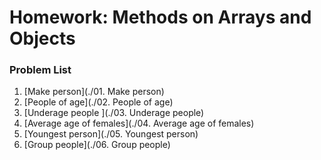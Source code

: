 Homework: Methods on Arrays and Objects
=======================================

### Problem List

1. [Make person](./01. Make person)
1. [People of age](./02. People of age)
1. [Underage people ](./03. Underage people)
1. [Average age of females](./04. Average age of females)
1. [Youngest person](./05. Youngest person)
1. [Group people](./06. Group people)
